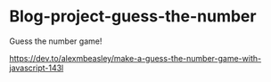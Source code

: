 # Blog-project-guess-the-number
Guess the number game! 


https://dev.to/alexmbeasley/make-a-guess-the-number-game-with-javascript-143l
